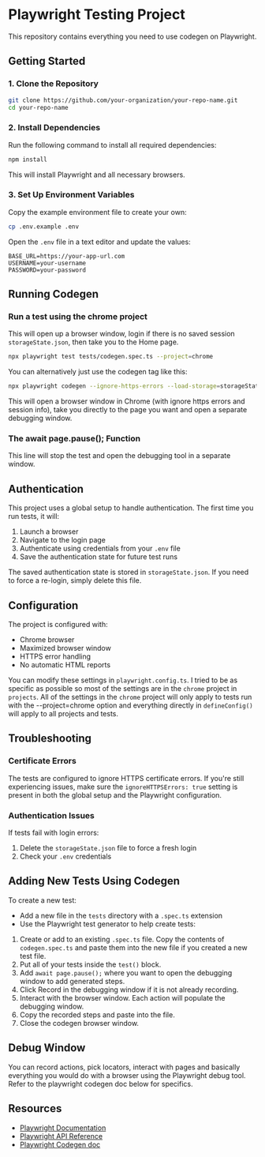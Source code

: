 # Playwright Testing Project

This repository contains everything you need to use codegen on Playwright.

## Getting Started

### 1. Clone the Repository

```bash
git clone https://github.com/your-organization/your-repo-name.git
cd your-repo-name
```

### 2. Install Dependencies

Run the following command to install all required dependencies:

```bash
npm install
```

This will install Playwright and all necessary browsers.

### 3. Set Up Environment Variables

Copy the example environment file to create your own:

```bash
cp .env.example .env
```

Open the `.env` file in a text editor and update the values:

```
BASE_URL=https://your-app-url.com
USERNAME=your-username
PASSWORD=your-password
```

## Running Codegen

### Run a test using the chrome project

This will open up a browser window, login if there is no saved session `storageState.json`, then take you to the Home page.

```bash
npx playwright test tests/codegen.spec.ts --project=chrome 
```

You can alternatively just use the codegen tag like this:
```bash
npx playwright codegen --ignore-https-errors --load-storage=storageState.json https://10.90.10.16/path/to/whatever
```

This will open a browser window in Chrome (with ignore https errors and session info), take you directly to the page you want and open a separate debugging window.

### The await page.pause(); Function
This line will stop the test and open the debugging tool in a separate window.

## Authentication

This project uses a global setup to handle authentication. The first time you run tests, it will:

1. Launch a browser
2. Navigate to the login page
3. Authenticate using credentials from your `.env` file
4. Save the authentication state for future test runs

The saved authentication state is stored in `storageState.json`. If you need to force a re-login, simply delete this file.

## Configuration

The project is configured with:

- Chrome browser
- Maximized browser window
- HTTPS error handling
- No automatic HTML reports

You can modify these settings in `playwright.config.ts`. I tried to be as specific as possible so most of the settings are in the `chrome` project in `projects`. All of the settings in the `chrome` project will only apply to tests run with the --project=chrome option and everything directly in `defineConfig()` will apply to all projects and tests. 

## Troubleshooting

### Certificate Errors

The tests are configured to ignore HTTPS certificate errors. If you're still experiencing issues, make sure the `ignoreHTTPSErrors: true` setting is present in both the global setup and the Playwright configuration.

### Authentication Issues

If tests fail with login errors:
1. Delete the `storageState.json` file to force a fresh login
2. Check your `.env` credentials

## Adding New Tests Using Codegen

To create a new test:

- Add a new file in the `tests` directory with a `.spec.ts` extension
- Use the Playwright test generator to help create tests:
1. Create or add to an existing `.spec.ts` file. Copy the contents of `codegen.spec.ts` and paste them into the new file if you created a new test file.
2. Put all of your tests inside the `test()` block. 
3. Add `await page.pause();` where you want to open the debugging window to add generated steps.
4. Click Record in the debugging window if it is not already recording.
5. Interact with the browser window. Each action will populate the debugging window.
6. Copy the recorded steps and paste into the file. 
7. Close the codegen browser window. 
## Debug Window

You can record actions, pick locators, interact with pages and basically everything you would do with a browser using the Playwright debug tool. Refer to the playwright codegen doc below for specifics.

## Resources

- [Playwright Documentation](https://playwright.dev/docs/intro)
- [Playwright API Reference](https://playwright.dev/docs/api/class-playwright)
- [Playwright Codegen doc](https://playwright.dev/python/docs/codegen)


